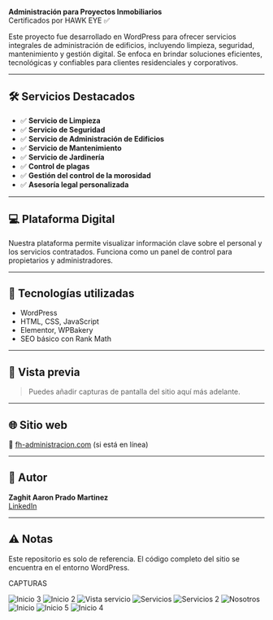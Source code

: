 **Administración para Proyectos Inmobiliarios**  
Certificados por HAWK EYE ✅

Este proyecto fue desarrollado en WordPress para ofrecer servicios integrales de administración de edificios, incluyendo limpieza, seguridad, mantenimiento y gestión digital. Se enfoca en brindar soluciones eficientes, tecnológicas y confiables para clientes residenciales y corporativos.

---

## 🛠️ Servicios Destacados

- ✅ **Servicio de Limpieza**
- ✅ **Servicio de Seguridad**
- ✅ **Servicio de Administración de Edificios**
- ✅ **Servicio de Mantenimiento**
- ✅ **Servicio de Jardinería**
- ✅ **Control de plagas**
- ✅ **Gestión del control de la morosidad**
- ✅ **Asesoría legal personalizada**

---

## 💻 Plataforma Digital

Nuestra plataforma permite visualizar información clave sobre el personal y los servicios contratados. Funciona como un panel de control para propietarios y administradores.

---

## 🚀 Tecnologías utilizadas

- WordPress
- HTML, CSS, JavaScript
- Elementor, WPBakery
- SEO básico con Rank Math

---

## 📸 Vista previa

> Puedes añadir capturas de pantalla del sitio aquí más adelante.

---

## 🌐 Sitio web

🔗 [fh-administracion.com](https://fh-administracion.com) (si está en línea)

---

## 👤 Autor

**Zaghit Aaron Prado Martinez**  
[LinkedIn](https://www.linkedin.com/in/zaghit-aaron-prado)

---

## ⚠️ Notas

Este repositorio es solo de referencia. El código completo del sitio se encuentra en el entorno WordPress.

CAPTURAS

![Inicio 3](https://github.com/user-attachments/assets/3df96f98-56ca-41ef-b2c9-d12eb94cbece)
![Inicio 2](https://github.com/user-attachments/assets/d9b831da-8531-4ae1-ab04-e85ec7bbe638)
![Vista servicio](https://github.com/user-attachments/assets/0a8f46b5-d16e-4204-a9e2-5740b554a276)
![Servicios](https://github.com/user-attachments/assets/e3c454a3-c8fe-4dcd-affe-5638bdaf1dd6)
![Servicios 2](https://github.com/user-attachments/assets/a4b1934d-abae-455c-a5da-39ca1db788f4)
![Nosotros](https://github.com/user-attachments/assets/a0f5b8e6-36ae-4a57-ad98-6978489008c2)
![Inicio](https://github.com/user-attachments/assets/945b0ec9-2cd6-4d9c-af9f-cdd891d5fab6)
![Inicio 5](https://github.com/user-attachments/assets/60d46992-0972-41ae-9fb7-4e0c3889ba03)
![Inicio 4](https://github.com/user-attachments/assets/a2bf25c2-a39e-460b-9a6f-c56d524b6a7c)
